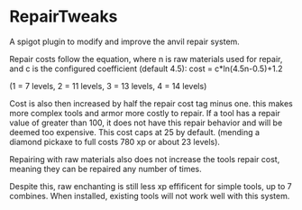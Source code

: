 # RepairTweaks
A spigot plugin to modify and improve the anvil repair system.

Repair costs follow the equation, where n is raw materials used for repair, and c is the configured coefficient (default 4.5):  cost = c*ln(4.5n-0.5)+1.2

(1 = 7 levels,
2 = 11 levels,
3 = 13 levels,
4 = 14 levels)

Cost is also then increased by half the repair cost tag minus one. this makes more complex tools and armor more costly to repair. If a tool has a repair value of greater than 100, it does not have this repair behavior and will be deemed too expensive. This cost caps at 25 by default. (mending a diamond pickaxe to full costs 780 xp or about 23 levels).

Repairing with raw materials also does not increase the tools repair cost, meaning they can be repaired any number of times.

Despite this, raw enchanting is still less xp effificent for simple tools, up to 7 combines.
When installed, existing tools will not work well with this system.
